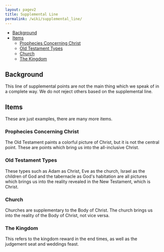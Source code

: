 ```yaml
---
layout: pagev2
title: Supplemental Line
permalink: /wiki/supplemental_line/
---
```

- [Background](#background)
- [Items](#items)
  - [Prophecies Concerning Christ](#prophecies-concerning-christ)
  - [Old Testament Types](#old-testament-types)
  - [Church](#church)
  - [The Kingdom](#the-kingdom)

## Background

This line of supplemental points are not the main thing which we speak of in a complete way. We do not reject others based on the supplemental line.

## Items

These are just examples, there are many more items.

### Prophecies Concerning Christ

The Old Testament paints a colorful picture of Christ, but it is not the central point. These are points which bring us into the all-inclusive Christ.

### Old Testament Types

These types such as Adam as Christ, Eve as the church, Israel as the children of God and  the tabernacle as God's habitation are all pictures which brings us into the reality revealed in the New Testament, which is Christ.

### Church

Churches are supplementary to the Body of Christ. The church brings us into the reality of the Body of Christ, not vice versa.

### The Kingdom

This refers to the kingdom reward in the end times, as well as the judgement seat and weddings feast.
